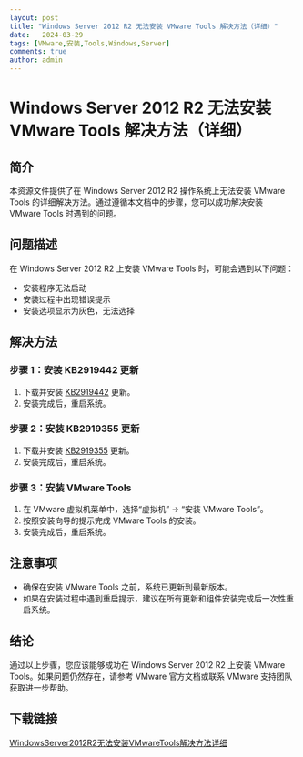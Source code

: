 ```yaml
---
layout: post
title: "Windows Server 2012 R2 无法安装 VMware Tools 解决方法（详细）"
date:   2024-03-29
tags: [VMware,安装,Tools,Windows,Server]
comments: true
author: admin
---
```

# Windows Server 2012 R2 无法安装 VMware Tools 解决方法（详细）

## 简介

本资源文件提供了在 Windows Server 2012 R2 操作系统上无法安装 VMware Tools 的详细解决方法。通过遵循本文档中的步骤，您可以成功解决安装 VMware Tools 时遇到的问题。

## 问题描述

在 Windows Server 2012 R2 上安装 VMware Tools 时，可能会遇到以下问题：
- 安装程序无法启动
- 安装过程中出现错误提示
- 安装选项显示为灰色，无法选择

## 解决方法

### 步骤 1：安装 KB2919442 更新

1. 下载并安装 [KB2919442](https://www.microsoft.com/zh-cn/download/confirmation.aspx?id=42162) 更新。
2. 安装完成后，重启系统。

### 步骤 2：安装 KB2919355 更新

1. 下载并安装 [KB2919355](https://www.microsoft.com/zh-cn/download/confirmation.aspx?id=42335) 更新。
2. 安装完成后，重启系统。

### 步骤 3：安装 VMware Tools

1. 在 VMware 虚拟机菜单中，选择“虚拟机” -> “安装 VMware Tools”。
2. 按照安装向导的提示完成 VMware Tools 的安装。
3. 安装完成后，重启系统。

## 注意事项

- 确保在安装 VMware Tools 之前，系统已更新到最新版本。
- 如果在安装过程中遇到重启提示，建议在所有更新和组件安装完成后一次性重启系统。

## 结论

通过以上步骤，您应该能够成功在 Windows Server 2012 R2 上安装 VMware Tools。如果问题仍然存在，请参考 VMware 官方文档或联系 VMware 支持团队获取进一步帮助。

## 下载链接

[WindowsServer2012R2无法安装VMwareTools解决方法详细](https://pan.quark.cn/s/86dcf842e2eb)
